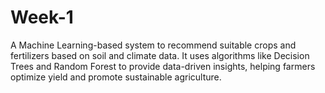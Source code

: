 # Week-1
A Machine Learning-based system to recommend suitable crops and fertilizers based on soil and climate data. It uses algorithms like Decision Trees and Random Forest to provide data-driven insights, helping farmers optimize yield and promote sustainable agriculture.

